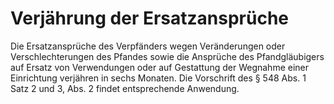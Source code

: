# Verjährung der Ersatzansprüche

Die Ersatzansprüche des Verpfänders wegen Veränderungen oder Verschlechterungen des Pfandes sowie die Ansprüche des Pfandgläubigers auf Ersatz von Verwendungen oder auf Gestattung der Wegnahme einer Einrichtung verjähren in sechs Monaten. Die Vorschrift des § 548 Abs. 1 Satz 2 und 3, Abs. 2 findet entsprechende Anwendung.